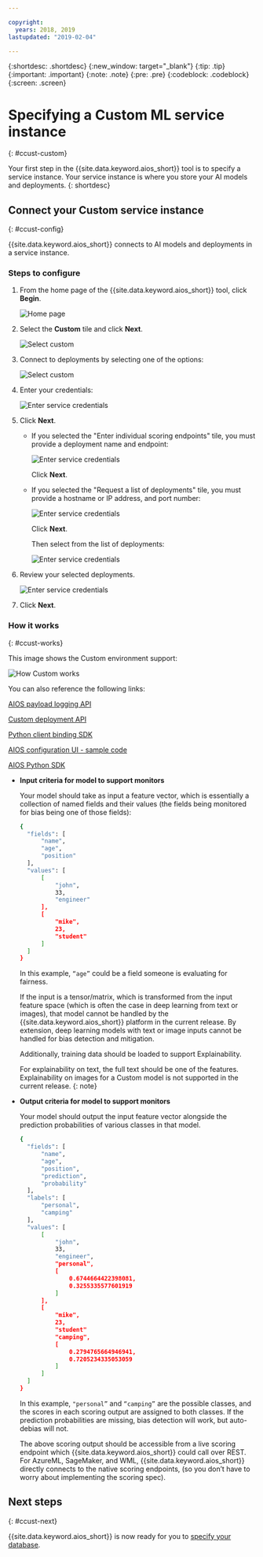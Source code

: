 ```yaml
---

copyright:
  years: 2018, 2019
lastupdated: "2019-02-04"

---
```


{:shortdesc: .shortdesc}
{:new_window: target="_blank"}
{:tip: .tip}
{:important: .important}
{:note: .note}
{:pre: .pre}
{:codeblock: .codeblock}
{:screen: .screen}

# Specifying a Custom ML service instance
{: #ccust-custom}

Your first step in the {{site.data.keyword.aios_short}} tool is to specify a service instance. Your service instance is where you store your AI models and deployments.
{: shortdesc}

## Connect your Custom service instance
{: #ccust-config}

{{site.data.keyword.aios_short}} connects to AI models and deployments in a service instance.

### Steps to configure

1.  From the home page of the {{site.data.keyword.aios_short}} tool, click **Begin**.

    ![Home page](images/gs-config-start.png)

1.  Select the **Custom** tile and click **Next**.

    ![Select custom](images/connect-custom.png)

1.  Connect to deployments by selecting one of the options:

    ![Select custom](images/connect-custom-deploy.png)

1.  Enter your credentials:

    ![Enter service credentials](images/connect-custom-cred.png)

1.  Click **Next**.

    - If you selected the "Enter individual scoring endpoints" tile, you must provide a deployment name and endpoint:

      ![Enter service credentials](images/connect-custom-endpoint.png)

      Click **Next**.

    - If you selected the "Request a list of deployments" tile, you must provide a hostname or IP address, and port number:

      ![Enter service credentials](images/connect-custom-apiendpoint.png)

      Click **Next**.

      Then select from the list of deployments:

      ![Enter service credentials](images/connect-custom-apiendpoint2.png)

1.  Review your selected deployments.

    ![Enter service credentials](images/connect-custom-deploy2.png)

1.  Click **Next**.

### How it works
{: #ccust-works}

This image shows the Custom environment support:

![How Custom works](images/custom-how-works.png)

You can also reference the following links:

[AIOS payload logging API](https://console.bluemix.net/apidocs/ai-openscale#publish-scoring-payload)

[Custom deployment API](https://aiopenscale-custom-deployement-spec.mybluemix.net/)

[Python client binding SDK](http://ai-openscale-python-client.mybluemix.net/#bindings)

[AIOS configuration UI - sample code](https://github.com/pmservice/ai-openscale-tutorials/blob/master/notebooks/AI%20OpenScale%20and%20Custom%20ML%20Engine.ipynb)

[AIOS Python SDK](https://pypi.org/project/ibm-ai-openscale/)

- **Input criteria for model to support monitors**

  Your model should take as input a feature vector, which is essentially a collection of named fields and their values (the fields being monitored for bias being one of those fields):

  ```bash
  {
    "fields": [
        "name",
        "age",
        "position"
    ],
    "values": [
        [
            "john",
            33,
            "engineer"
        ],
        [
            "mike",
            23,
            "student"
        ]
    ]
  }
  ```

  In this example, `“age”` could be a field someone is evaluating for fairness.
  
  If the input is a tensor/matrix, which is transformed from the input feature space (which is often the case in deep learning from text or images), that model cannot be handled by the {{site.data.keyword.aios_short}} platform in the current release. By extension, deep learning models with text or image inputs cannot be handled for bias detection and mitigation.
  
  Additionally, training data should be loaded to support Explainability.
  
  For explainability on text, the full text should be one of the features. Explainability on images for a Custom model is not supported in the current release.
  {: note}

- **Output criteria for model to support monitors**

  Your model should output the input feature vector alongside the prediction probabilities of various classes in that model.

  ```bash
  {
    "fields": [
        "name",
        "age",
        "position",
        "prediction",
        "probability"
    ],
    "labels": [
        "personal",
        "camping"
    ],
    "values": [
        [
            "john",
            33,
            "engineer",
            "personal",
            [
                0.6744664422398081,
                0.3255335577601919
            ]
        ],
        [
            "mike",
            23,
            "student"
            "camping",
            [
                0.2794765664946941,
                0.7205234335053059
            ]
        ]
    ]
  }
  ```

  In this example, `"personal”` and `“camping”` are the possible classes, and the scores in each scoring output are assigned to both classes. If the prediction probabilities are missing, bias detection will work, but auto-debias will not.
  
  The above scoring output should be accessible from a live scoring endpoint which {{site.data.keyword.aios_short}} could call over REST. For AzureML, SageMaker, and WML, {{site.data.keyword.aios_short}} directly connects to the native scoring endpoints, (so you don’t have to worry about implementing the scoring spec).

## Next steps
{: #ccust-next}

{{site.data.keyword.aios_short}} is now ready for you to [specify your database](/docs/services/ai-openscale-icp/connect-db.html).
